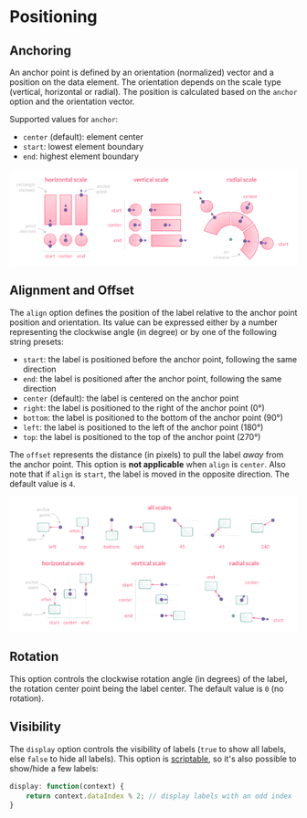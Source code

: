 # Positioning

## Anchoring

An anchor point is defined by an orientation (normalized) vector and a position on the data element. The orientation depends on the scale type (vertical, horizontal or radial). The position is calculated based on the `anchor` option and the orientation vector.

Supported values for `anchor`:
- `center` (default): element center
- `start`: lowest element boundary
- `end`: highest element boundary

![chartjs-plugin-datalabels](assets/anchor.png)

## Alignment and Offset

The `align` option defines the position of the label relative to the anchor point position and orientation. Its value can be expressed either by a number representing the clockwise angle (in degree) or by one of the following string presets:
- `start`: the label is positioned before the anchor point, following the same direction
- `end`: the label is positioned after the anchor point, following the same direction
- `center` (default): the label is centered on the anchor point
- `right`: the label is positioned to the right of the anchor point (0°)
- `bottom`: the label is positioned to the bottom of the anchor point (90°)
- `left`: the label is positioned to the left of the anchor point (180°)
- `top`: the label is positioned to the top of the anchor point (270°)

The `offset` represents the distance (in pixels) to pull the label *away* from the anchor point. This option is **not applicable** when `align` is `center`. Also note that if `align` is `start`, the label is moved in the opposite direction. The default value is `4`.

![chartjs-plugin-datalabels](assets/align.png)

## Rotation

This option controls the clockwise rotation angle (in degrees) of the label, the rotation center point being the label center. The default value is `0` (no rotation).

## Visibility

The `display` option controls the visibility of labels (`true` to show all labels, else `false` to hide all labels). This option is [scriptable](options.md#scriptable-options), so it's also possible to show/hide a few labels:

```javascript
display: function(context) {
    return context.dataIndex % 2; // display labels with an odd index
}
```
